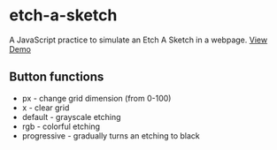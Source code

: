 # etch-a-sketch
A JavaScript practice to simulate an Etch A Sketch in a webpage. [View Demo](https://rintheo.github.io/etch-a-sketch/)

## Button functions
- px - change grid dimension (from 0-100)
- x - clear grid
- default - grayscale etching
- rgb - colorful etching
- progressive - gradually turns an etching to black